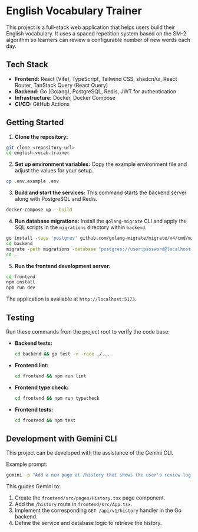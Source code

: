 # English Vocabulary Trainer

This project is a full-stack web application that helps users build their English vocabulary. It uses a spaced repetition system based on the SM-2 algorithm so learners can review a configurable number of new words each day.

## Tech Stack

- **Frontend:** React (Vite), TypeScript, Tailwind CSS, shadcn/ui, React Router, TanStack Query (React Query)
- **Backend:** Go (Golang), PostgreSQL, Redis, JWT for authentication
- **Infrastructure:** Docker, Docker Compose
- **CI/CD:** GitHub Actions

## Getting Started

1. **Clone the repository:**
  ```bash
  git clone <repository-url>
  cd english-vocab-trainer
  ```

2. **Set up environment variables:**
  Copy the example environment file and adjust the values for your setup.
  ```bash
  cp .env.example .env
  ```

3. **Build and start the services:**
  This command starts the backend server along with PostgreSQL and Redis.
  ```bash
  docker-compose up --build
  ```

4. **Run database migrations:**
  Install the `golang-migrate` CLI and apply the SQL scripts in the `migrations` directory within `backend`.
  ```bash
  go install -tags 'postgres' github.com/golang-migrate/migrate/v4/cmd/migrate@latest
  cd backend
  migrate -path migrations -database "postgres://user:password@localhost:5434/vocab?sslmode=disable" up
  cd ..
  ```

5. **Run the frontend development server:**
  ```bash
  cd frontend
  npm install
  npm run dev
  ```
  The application is available at `http://localhost:5173`.

## Testing

Run these commands from the project root to verify the code base:

- **Backend tests:**
  ```bash
  cd backend && go test -v -race ./...
  ```
- **Frontend lint:**
  ```bash
  cd frontend && npm run lint
  ```
- **Frontend type check:**
  ```bash
  cd frontend && npm run typecheck
  ```
- **Frontend tests:**
  ```bash
  cd frontend && npm test
  ```

## Development with Gemini CLI

This project can be developed with the assistance of the Gemini CLI.

Example prompt:
```bash
gemini -p "Add a new page at /history that shows the user's review log. It should fetch data from the /api/v1/history endpoint."
```
This guides Gemini to:
1. Create the `frontend/src/pages/History.tsx` page component.
2. Add the `/history` route in `frontend/src/App.tsx`.
3. Implement the corresponding `GET /api/v1/history` handler in the Go backend.
4. Define the service and database logic to retrieve the history.
